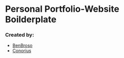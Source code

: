 # Personal Portfolio-Website Boilderplate

### Created by:

- [BenBroso](https://github.com/benbrosowski)
- [Conorius](https://github.com/conorius)
